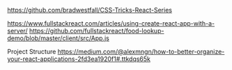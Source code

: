 https://github.com/bradwestfall/CSS-Tricks-React-Series

https://www.fullstackreact.com/articles/using-create-react-app-with-a-server/
https://github.com/fullstackreact/food-lookup-demo/blob/master/client/src/App.js

Project Structure
https://medium.com/@alexmngn/how-to-better-organize-your-react-applications-2fd3ea1920f1#.ttkdqs65k

